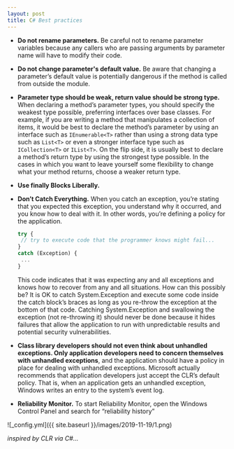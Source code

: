 ```yaml
---
layout: post
title: C# Best practices
---
```


- **Do not rename parameters.** Be careful not to rename parameter variables because any callers who are passing arguments by parameter name will have to modify their code.

- **Do not change parameter's default value.** Be aware that changing a parameter’s default value is potentially dangerous if the method is
called from outside the module.

- **Parameter type should be weak, return value should be strong type.** When declaring a method’s parameter types, you should specify the weakest type possible, preferring interfaces over base classes. For example, if you are writing a method that manipulates a collection of items, it would be best to declare the method’s parameter by using an interface such as
`IEnumerable<T>` rather than using a strong data type such as `List<T>` or even a stronger interface
type such as `ICollection<T>` or `IList<T>`. On the flip side, it is usually best to declare a method’s return type by using the strongest type possible. In the cases in which you want to leave yourself some flexibility to change what your method returns, choose a weaker return type.

- **Use finally Blocks Liberally.**

- **Don’t Catch Everything.** When you catch an exception, you’re
stating that you expected this exception, you understand why it occurred, and you know how to deal with it. In other words, you’re defining a policy for the application.

  ```javascript
  try {
   // try to execute code that the programmer knows might fail...
  }
  catch (Exception) {
   ...
  }
  ```

  This code indicates that it was expecting any and all exceptions and knows how to recover from any and all situations. How can this possibly be? It is OK to catch System.Exception and execute some code inside the catch block’s braces as long as you re-throw the exception at the bottom of that code. Catching System.Exception and swallowing the exception (not re-throwing it) should never be done because it hides failures that allow the application to run with unpredictable results and potential security vulnerabilities.

- **Class library developers should not even think about unhandled exceptions. Only application developers need to concern themselves with unhandled exceptions**, and the application should have a policy in place for dealing with unhandled exceptions. Microsoft actually recommends that application developers just accept the CLR’s default policy. That is, when an application gets an unhandled exception, Windows writes an entry to the system’s event log.

- **Reliability Monitor.** To start Reliability Monitor, open the Windows Control Panel and search for “reliability history”

![_config.yml]({{ site.baseurl }}/images/2019-11-19/1.png)

*inspired by CLR via C#...*
